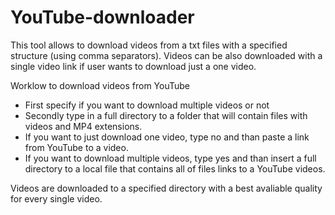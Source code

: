 # YouTube-downloader
This tool allows to download videos from a txt files with a specified structure (using comma separators). Videos can be also downloaded with a single video link if user wants to download just a one video.

Worklow to download videos from YouTube
- First specify if you want to download multiple videos or not
- Secondly type in a full directory to a folder that will contain files with videos and MP4 extensions.
- If you want to just download one video, type no and than paste a link from YouTube to a video.
- If you want to download multiple videos, type yes and than insert a full directory to a local file that contains all of files links to a YouTube videos.

Videos are downloaded to a specified directory with a best avaliable quality for every single video.
